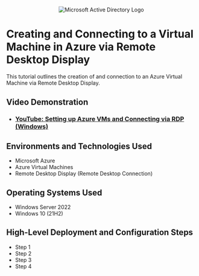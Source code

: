 # 

<p align="center">
<img src="https://i.imgur.com/V6x2CBK.jpg" alt="Microsoft Active Directory Logo"/>
</p>

<h1>Creating and Connecting to a Virtual Machine in Azure via Remote Desktop Display</h1>
This tutorial outlines the creation of and connection to an Azure Virtual Machine via Remote Desktop Display.<br />

<h2>Video Demonstration</h2>

- ### [YouTube: Setting up Azure VMs and Connecting via RDP (Windows)](https://www.youtube.com/watch?v=UGRzYTpUG5g)






<h2>Environments and Technologies Used</h2>

- Microsoft Azure 
- Azure Virtual Machines
- Remote Desktop Display (Remote Desktop Connection)


<h2>Operating Systems Used </h2>

- Windows Server 2022
- Windows 10 (21H2)

<h2>High-Level Deployment and Configuration Steps</h2>

- Step 1
- Step 2
- Step 3
- Step 4


